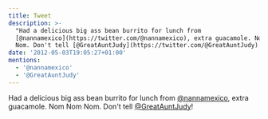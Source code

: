 ```yaml
---
title: Tweet
description: >-
  "Had a delicious big ass bean burrito for lunch from
  [@nannamexico](https://twitter.com/@nannamexico), extra guacamole. Nom Nom
  Nom. Don't tell [@GreatAuntJudy](https://twitter.com/@GreatAuntJudy)!"
date: '2012-05-03T19:05:27+01:00'
mentions:
  - '@nannamexico'
  - '@GreatAuntJudy'
---
```

Had a delicious big ass bean burrito for lunch from [@nannamexico](https://twitter.com/@nannamexico), extra guacamole. Nom Nom Nom. Don't tell [@GreatAuntJudy](https://twitter.com/@GreatAuntJudy)!
